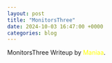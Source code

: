 ```yaml
---
layout: post
title: "MonitorsThree"
date: 2024-10-03 16:47:00 +0000
categories: blog
---
```


MonitorsThree Writeup by <span style="color:yellow">Maniaa</span>.
